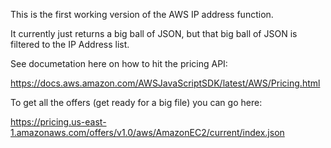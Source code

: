 This is the first working version of the AWS IP address function.

It currently just returns a big ball of JSON, but that big ball of JSON is filtered to the IP Address list.

See documetation here on how to hit the pricing API:

https://docs.aws.amazon.com/AWSJavaScriptSDK/latest/AWS/Pricing.html

To get all the offers (get ready for a big file) you can go here:

https://pricing.us-east-1.amazonaws.com/offers/v1.0/aws/AmazonEC2/current/index.json
